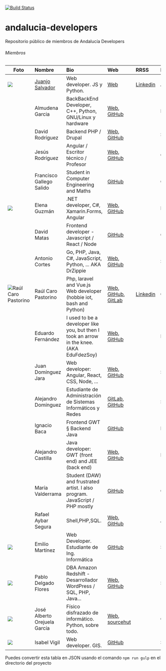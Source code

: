 [![Build Status](https://travis-ci.org/JuanjoSalvador/andalucia-developers.svg?branch=master)](https://travis-ci.org/JuanjoSalvador/andalucia-developers)

# andalucia-developers
Repositorio público de miembros de Andalucía Developers

###### Miembros

 |Foto | Nombre | Bio       | Web   | RRSS  | Provincia |
 |-----|:-------|:----------|:------|:----------|:----------|
 |![](https://avatars2.githubusercontent.com/u/5058655?s=80)|[Juanjo Salvador](https://github.com/JuanjoSalvador) | Web developer. JS y Python. | [Web](http://jsalvador.me) | [Linkedin](https://www.linkedin.com/in/juanjose-salvador-piedra/) | Almería 
 ||Almudena Garcia | BackBackEnd Developer, C++, Python, GNU/Linux y hardware | [Web](http://hatsuit.wordpress.com), [GitHub](https://github.com/almuhs) | | Huelva 
 ||David Rodríguez | Backend PHP / Drupal | [Web](https://davidjguru.github.io/), [GitHub](https://github.com/davidjguru)| | Sevilla 
 ||Jesús Rodríguez | Angular / Escritor técnico / Profesor | [Web](http://angular-tips.com/), [GitHub](https://github.com/Foxandxss)| | Cádiz 
 ||Francisco Gallego Salido | Student in Computer Engineering and Maths | [GitHub](https://github.com/fgallegosalido) | | Granada 
 |![](https://avatars2.githubusercontent.com/u/6389665?s=80)|Elena Guzmán | .NET developer, C#, Xamarin.Forms, Angular | [Web](https://beelzenef.github.io), [GitHub](https://github.com/Beelzenef)| | Málaga 
 ||David Matas | Frontend developer - Javascript / React / Node | [GitHub](https://github.com/davidmatas) | | Granada 
 ||Antonio Cortes | Go, PHP, Java, C#, JavaScript, Python, ... AKA DrZippie  | [Web](https://antoniocortes.com/), [GitHub](https://github.com/drzippie)| | Sevilla 
 |![Raúl Caro Pastorino](https://avatars.githubusercontent.com/u/16305552?v=4)|Raúl Caro Pastorino | Php, laravel and Vue.js Web developer (hobbie iot, bash and Python) | [Web](http://www.fryntiz.es), [GitHub](https://github.com/raupulus), [GitLab](https://gitlab.com/raupulus) | [Linkedin](https://www.linkedin.com/in/raulcaropastorino) | Cádiz 
 ||Eduardo Fernández | I used to be a developer like you, but then I took an arrow in the knee. (AKA EduFdezSoy) | [Web](https://edufdezsoy.es/), [GitHub](https://github.com/EduFdezSoy) | | Málaga 
 ||Juan Domínguez Jara | Web developer: Angular, React, CSS, Node, ... | [Web](https://fuken.xyz), [GitHub](https://github.com/juandjara) | | Sevilla 
 ||Alejandro Domínguez | Estudiante de Administración de Sistemas Informáticos y Redes | [GitLab](https://gitlab.com/aledomu), [GitHub](https://github.com/aledomu) | | Sevilla 
 ||Ignacio Baca | Frontend GWT § Backend Java | [GitHub](https://github.com/ibaca) | | Málaga 
 ||Alejandro Castilla | Java developer: GWT (front end) and JEE (back end) | [Web](https://alejandro-castilla.com), [GitHub](https://github.com/alejandrocq) | | Málaga 
 ||María Valderrama | Student (DAW) and frustrated artist. I also program. JavaScript / PHP mostly | [GitHub](https://github.com/mavalroot) | | Cádiz 
 ||Rafael Aybar Segura | Shell,PHP,SQL. | [Web](https://rafaelaybarsegura.wordpress.com/), [GitHub](https://github.com/RafaelAybar) | | Almería
 |![](https://avatars3.githubusercontent.com/u/30650412?s=80&u=d4432d23c941dba39f4bcf99f6e8605a98540a22&v=4)|Emilio Martínez | Web Developer. Estudiante de Ing. Informática | [GitHub](https://github.com/emrivero) | | Sevilla
 |![](https://avatars2.githubusercontent.com/u/3759635?s=80)|Pablo Delgado Flores | DBA Amazon Redshift - Desarrollador WordPress / SQL, PHP, Java... | [Web](https://pablodelgadoflores.com/), [GitHub](https://github.com/pablodelflores) | | Sevilla
 |![](https://avatars1.githubusercontent.com/u/13300909?s=80)| José Alberto Orejuela García | Físico disfrazado de informático. Python, sobre todo. | [Web](https://josealberto4444.com/), [sourcehut](https://git.sr.ht/~josealberto4444/) | | Granada
 |![](https://avatars1.githubusercontent.com/u/34597019?s=80)|Isabel Vigil | Web developer. GIS. | [GitHub](https://github.com/ivigilm) | | Sevilla

Puedes convertir esta tabla en JSON usando el comando `npm run gulp` en el directorio del proyecto 
